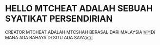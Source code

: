 # HELLO MTCHEAT ADALAH SEBUAH SYATIKAT PERSENDIRIAN
CREATOR MTCHEAT ADALAH MTCSHAH BERASAL DARI MALAYSIA
🇲🇾Di MANA ADA BAHAYA DI SITU ADA SAYA🇲🇾
